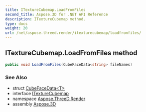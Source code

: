 ```yaml
---
title: ITextureCubemap.LoadFromFiles
second_title: Aspose.3D for .NET API Reference
description: ITextureCubemap method. 
type: docs
weight: 20
url: /net/aspose.threed.render/itexturecubemap/loadfromfiles/
---
```

## ITextureCubemap.LoadFromFiles method

```csharp
public void LoadFromFiles(CubeFaceData<string> fileNames)
```

### See Also

* struct [CubeFaceData&lt;T&gt;](../../cubefacedata-1/)
* interface [ITextureCubemap](../)
* namespace [Aspose.ThreeD.Render](../../itexturecubemap/)
* assembly [Aspose.3D](../../../)


